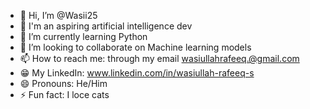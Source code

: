 - 👋 Hi, I’m @Wasii25
- 👀 I'm an aspiring artificial intelligence dev
- 🌱 I’m currently learning Python 
- 💞️ I’m looking to collaborate on Machine learning models
- 📫 How to reach me: through my email wasiullahrafeeq.@gmail.com
- 😁 My LinkedIn: www.linkedin.com/in/wasiullah-rafeeq-s
- 😄 Pronouns: He/Him
- ⚡ Fun fact: I loce cats

<!---
Wasii25/Wasii25 is a ✨ special ✨ repository because its `README.md` (this file) appears on your GitHub profile.
You can click the Preview link to take a look at your changes.
--->
